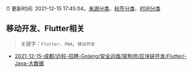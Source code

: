 :alarm_clock: 更新时间: 2021-12-15 17:45:04。[来源分类](../README.md)、[标签分类](../TAGS.md)、[时间分类](../TIMELINE.md)

## 移动开发、Flutter相关


> 关键字：`Flutter`、`PWA`、`移动开发`



- [2021-12-15-成都/远程-招聘-Golang/安全运维/架构师/区块链开发/Flutter/-Java-大数据](https://www.v2ex.com/t/822442) 